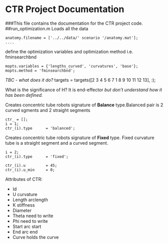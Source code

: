 # CTR Project Documentation
###This file contains the documentation for the CTR project code.
##run_optimization.m
Loads all the data
```
anatomy.filename = ['../../data/' scenario '/anatomy.mat'];
....
```
define the optimization variables and optimization method i.e. fminsearchbnd
```
mopts.variables = {'lengths_curved', 'curvatures', 'base'};
mopts.method = 'fminsearchbnd';
```

_TBC - what does it do?_
targets = targets([2 3 4 5 6 7 1 8 9 10 11 12 13], :);

What is the significance of H? It is end-effector _but don’t understand how it has been defined._

Creates concentric tube robots signature of **Balance** type.Balanced pair is 2 curved sgments and 2 straight segments
```
ctr_ = [];
i = 1;
ctr_(i).type      = 'balanced';
```
Creates concentric tube robots signature of **Fixed** type. Fixed curvature tube is a straight segment and a curved segment.
```
i = 2;
ctr_(i).type      = 'fixed';

ctr_(i).u         = 45;
ctr_(i).u_min     = 0;
```
Attributes of CTR:
* Id
* U		curvature
* Length	arclength
* K		stiffness
* Diameter	
* Theta		need to write
* Phi		need to write
* Start		arc start
* End		arc end
* Curve		holds the curve





